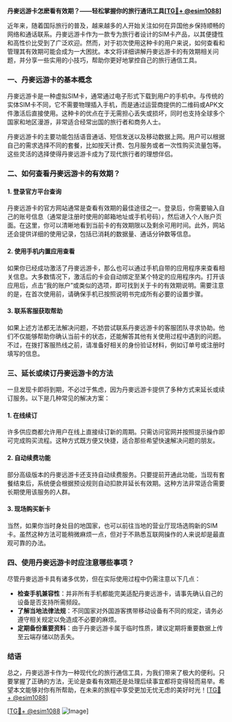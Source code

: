 **丹麥远游卡怎麽看有效期？——轻松掌握你的旅行通讯工具[[TG💪+ @esim1088](https://t.me/s/esim1088)]**

近年来，随着国际旅行的普及，越来越多的人开始关注如何在异国他乡保持顺畅的网络和通话联系。丹麥远游卡作为一款专为旅行者设计的SIM卡产品，以其便捷性和高性价比受到了广泛欢迎。然而，对于初次使用这种卡的用户来说，如何查看和管理其有效期可能会成为一大困扰。本文将详细讲解丹麥远游卡的有效期相关问题，并分享一些实用的小技巧，帮助你更好地掌控自己的旅行通信工具。

### 一、丹麥远游卡的基本概念

丹麥远游卡是一种虚拟SIM卡，通常通过电子形式下载到用户的手机中。与传统的实体SIM卡不同，它不需要物理插入手机，而是通过运营商提供的二维码或APK文件激活后直接使用。这种卡的优点在于无需担心丢失或损坏，同时也支持全球多个国家和地区漫游，非常适合经常出国的旅行者和商务人士。

丹麥远游卡的主要功能包括语音通话、短信发送以及移动数据上网。用户可以根据自己的需求选择不同的套餐，比如按天计费、包月服务或者一次性购买流量包等。这些灵活的选择使得丹麥远游卡成为了现代旅行者的理想伴侣。

### 二、如何查看丹麥远游卡的有效期？

#### 1. 登录官方平台查询
丹麥远游卡的官方网站通常是查看有效期的最佳途径之一。登录后，你需要输入自己的账号信息（通常是注册时使用的邮箱地址或手机号码），然后进入个人账户页面。在这里，你可以清晰地看到当前卡的有效期限以及剩余可用时间。此外，网站还会提供详细的使用记录，包括已消耗的数据量、通话分钟数等信息。

#### 2. 使用手机内置应用查看
如果你已经成功激活了丹麥远游卡，那么也可以通过手机自带的应用程序来查看相关信息。大多数情况下，激活后的卡会自动绑定至某个特定的应用程序内。打开该应用后，点击“我的账户”或类似的选项，即可找到关于卡的有效期说明。需要注意的是，在首次使用前，请确保手机已按照说明书完成所有必要的设置步骤。

#### 3. 联系客服获取帮助
如果上述方法都无法解决问题，不妨尝试联系丹麥远游卡的客服团队寻求协助。他们不仅能够帮助你确认当前卡的状态，还能解答其他有关使用过程中遇到的问题。不过，在拨打客服热线之前，请准备好相关的身份验证材料，例如订单号或注册时填写的信息。

### 三、延长或续订丹麥远游卡的方法

一旦发现卡即将到期，不必过于焦虑，因为丹麥远游卡提供了多种方式来延长或续订服务。以下是几种常见的解决方案：

#### 1. 在线续订
许多供应商都允许用户在线上直接续订新的周期。只需访问官网并按照提示操作即可完成购买流程。这种方式既方便又快捷，适合那些希望快速解决问题的朋友。

#### 2. 自动续费功能
部分高级版本的丹麥远游卡还支持自动续费服务。只要提前开通此功能，当现有套餐结束后，系统便会根据预设规则自动扣款并延长有效期。这种方法非常适合需要长期使用该服务的人群。

#### 3. 现场购买新卡
当然，如果你当时身处目的地国家，也可以前往当地的营业厅现场选购新的SIM卡。虽然这种方法可能稍微麻烦一点，但对于不熟悉互联网操作的人来说却是最直观可靠的办法。

### 四、使用丹麥远游卡时应注意哪些事项？

尽管丹麥远游卡具有诸多优势，但在实际使用过程中仍需注意以下几点：

- **检查手机兼容性**：并非所有手机都能完美适配丹麥远游卡，请事先确认自己的设备是否支持所需频段。
- **了解当地法律法规**：不同国家对外国游客携带移动设备有不同的规定，请务必遵守相关规定以免造成不必要的麻烦。
- **定期备份重要资料**：由于丹麥远游卡属于临时性质，建议定期将重要数据上传至云端存储以防丢失。

### 结语

总之，丹麥远游卡作为一种现代化的旅行通信工具，为我们带来了极大的便利。只要掌握了正确的方法，无论是查看有效期还是处理后续事宜都将变得轻而易举。希望本文能够对你有所帮助，在未来的旅程中享受更加无忧无虑的美好时光！[[TG💪+ @esim1088](https://t.me/s/esim1088)] 

[[TG💪+ @esim1088](https://t.me/s/esim1088) ![Image](https://i.postimg.cc/4NQfJmqS/Snipaste-2025-05-13-00-14-12.png)]